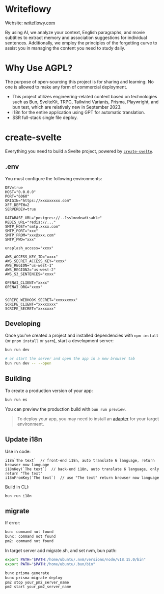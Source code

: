 # Writeflowy

Website: [writeflowy.com](https://writeflowy.com)

By using AI, we analyze your context, English paragraphs, and movie subtitles to extract memory and association suggestions for individual sentences. Additionally, we employ the principles of the forgetting curve to assist you in managing the content you need to study daily.

# Why Use AGPL?

The purpose of open-sourcing this project is for sharing and learning. No one is allowed to make any form of commercial deployment.

- This project utilizes engineering-related content based on technologies such as Bun, SvelteKit, TRPC, Tailwind Variants, Prisma, Playwright, and bun test, which are relatively new in September 2023.
- i18n for the entire application using GPT for automatic translation.
- SSR full-stack single file deploy.

# create-svelte

Everything you need to build a Svelte project, powered by [`create-svelte`](https://github.com/sveltejs/kit/tree/master/packages/create-svelte).

## .env

You must configure the following environments:

```
DEV=true
HOST="0.0.0.0"
PORT="6060"
ORIGIN="https://xxxxxxxxx.com"
XFF_DEPTH=2
SERVERDEV=true

DATABASE_URL="postgres://..?sslmode=disable"
REDIS_URL="redis://..."
SMTP_HOST="smtp.xxxx.com"
SMTP_PORT="xxx"
SMTP_FROM="xxx@xxx.com"
SMTP_PWD="xxx"

unsplash_access="xxxx"

AWS_ACCESS_KEY_ID="xxxx"
AWS_SECRET_ACCESS_KEY="xxxx"
AWS_REGION="us-west-1"
AWS_REGION2="us-west-2"
AWS_S3_SENTENCES="xxxx"

OPENAI_CLIENT="xxxx"
OPENAI_ORG="xxxx"


SCRIPE_WEBHOOK_SECRET="xxxxxxxxx"
SCRIPE_CLIENT="xxxxxxxx"
SCRIPE_SECRET="xxxxxxx"
```

## Developing

Once you've created a project and installed dependencies with `npm install` (or `pnpm install` or `yarn`), start a development server:

```bash
bun run dev

# or start the server and open the app in a new browser tab
bun run dev -- --open
```

## Building

To create a production version of your app:

```bash
bun run es
```

You can preview the production build with `bun run preview`.

> To deploy your app, you may need to install an [adapter](https://kit.svelte.dev/docs/adapters) for your target environment.

## Update i18n

Use in code:

```
i18n`The text`  // front-end i18n, auto translate 6 language, return browser now language
i18nKey(`The text`)  // back-end i18n, auto translate 6 language, only return "The text"
i18nFromKey(`The text`)  // use "The text" return browser now language
```

Build in CLI:

```
bun run i18n
```

## migrate

If error:

```sh
bun: command not found
bunx: command not found
pm2: command not found
```

In target server add migrate.sh, and set nvm, bun path:

```sh
export PATH="$PATH:/home/ubuntu/.nvm/versions/node/v18.15.0/bin"
export PATH="$PATH:/home/ubuntu/.bun/bin"

bunx prisma generate
bunx prisma migrate deploy
pm2 stop your_pm2_server_name
pm2 start your_pm2_server_name
```
